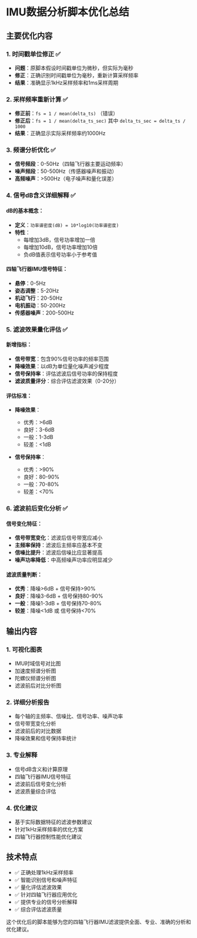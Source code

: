 # IMU数据分析脚本优化总结

## 主要优化内容

### 1. 时间戳单位修正 ✅
- **问题**：原脚本假设时间戳单位为微秒，但实际为毫秒
- **修正**：正确识别时间戳单位为毫秒，重新计算采样频率
- **结果**：准确显示1kHz采样频率和1ms采样周期

### 2. 采样频率重新计算 ✅
- **修正前**：`fs = 1 / mean(delta_ts)` （错误）
- **修正后**：`fs = 1 / mean(delta_ts_sec)` 其中 `delta_ts_sec = delta_ts / 1000`
- **结果**：正确显示实际采样频率约1000Hz

### 3. 频谱分析优化 ✅
- **信号频段**：0-50Hz（四轴飞行器主要运动频率）
- **噪声频段**：50-500Hz（传感器噪声和振动）
- **高频噪声**：>500Hz（电子噪声和量化误差）

### 4. 信号dB含义详细解释 ✅

#### dB的基本概念：
- **定义**：`功率谱密度(dB) = 10*log10(功率谱密度)`
- **特性**：
  - 每增加3dB，信号功率增加一倍
  - 每增加10dB，信号功率增加10倍
  - 负dB值表示信号功率小于参考值

#### 四轴飞行器IMU信号特征：
- **悬停**：0-5Hz
- **姿态调整**：5-20Hz  
- **机动飞行**：20-50Hz
- **电机振动**：50-200Hz
- **传感器噪声**：200-500Hz

### 5. 滤波效果量化评估 ✅

#### 新增指标：
- **信号带宽**：包含90%信号功率的频率范围
- **降噪效果**：以dB为单位量化噪声减少程度
- **信号保持率**：评估滤波后信号功率的保持程度
- **滤波质量评分**：综合评估滤波效果（0-20分）

#### 评估标准：
- **降噪效果**：
  - 优秀：>6dB
  - 良好：3-6dB
  - 一般：1-3dB
  - 较差：<1dB

- **信号保持率**：
  - 优秀：>90%
  - 良好：80-90%
  - 一般：70-80%
  - 较差：<70%

### 6. 滤波前后变化分析 ✅

#### 信号变化特征：
- **信号带宽变化**：滤波后信号带宽应减小
- **主频率保持**：滤波后主频率应基本不变
- **信噪比提升**：滤波后信噪比应显著提高
- **噪声功率降低**：中高频噪声功率应明显减少

#### 滤波质量判断：
- **优秀**：降噪>6dB + 信号保持>90%
- **良好**：降噪3-6dB + 信号保持80-90%
- **一般**：降噪1-3dB + 信号保持70-80%
- **较差**：降噪<1dB 或 信号保持<70%

## 输出内容

### 1. 可视化图表
- IMU时域信号对比图
- 加速度频谱分析图
- 陀螺仪频谱分析图
- 滤波前后对比分析图

### 2. 详细分析报告
- 每个轴的主频率、信噪比、信号功率、噪声功率
- 信号带宽变化分析
- 滤波前后的对比数据
- 降噪效果和信号保持率统计

### 3. 专业解释
- 信号dB含义和计算原理
- 四轴飞行器IMU信号特征
- 滤波前后信号变化分析
- 滤波质量综合评估

### 4. 优化建议
- 基于实际数据特征的滤波参数建议
- 针对1kHz采样频率的优化方案
- 四轴飞行器控制性能优化建议

## 技术特点

- ✅ 正确处理1kHz采样频率
- ✅ 智能识别信号和噪声特征
- ✅ 量化评估滤波效果
- ✅ 针对四轴飞行器应用优化
- ✅ 提供专业的信号分析解释
- ✅ 综合评估滤波质量

这个优化后的脚本能够为您的四轴飞行器IMU滤波提供全面、专业、准确的分析和优化建议。
